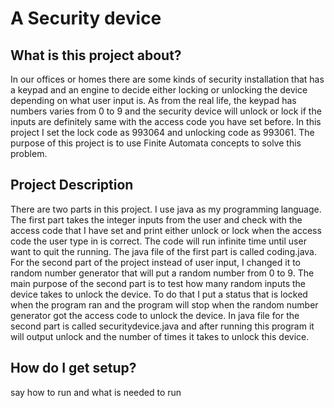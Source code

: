 # A Security device

## What is this project about?
In our offices or homes there are some kinds of security installation that has a keypad and an engine to decide either locking or unlocking the device depending on what user input is. As from the real life, the keypad has numbers varies from 0 to 9 and the security device will unlock or lock if the inputs are definitely same with the access code you have set before. In this project I set the lock code as 993064 and unlocking code as 993061. The purpose of this project is to use Finite Automata concepts to solve this problem. 
## Project Description
There are two parts in this project. I use java as my programming language. 
The first part takes the integer inputs from the user and check with the access code that I have set and print either unlock or lock when the access code the user type in is correct. The code will run infinite time until user want to quit the running. The java file of the first part is called coding.java. 
For the second part of the project instead of user input, I changed it to random number generator that will put a random number from 0 to 9. The main purpose of the second part is to test how many random inputs the device takes to unlock the device. To do that I put a status that is locked when the program ran and the program will stop when the random number generator got the access code to unlock the device. In java file for the second part is called securitydevice.java and after running this program it will output unlock and the number of times it takes to unlock this device. 
 
## How do I get setup?
say how to run and what is needed to run
